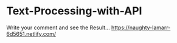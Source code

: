 # Text-Processing-with-API
Write your comment and see the Result...
https://naughty-lamarr-6d5651.netlify.com/
